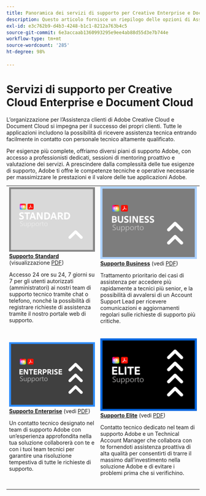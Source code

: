 ```yaml
---
title: Panoramica dei servizi di supporto per Creative Enterprise e Document Cloud
description: Questo articolo fornisce un riepilogo delle opzioni di Assistenza clienti per Adobe Creative Cloud e Document Cloud. Le opzioni disponibili sono Standard, Business, Enterprise ed Elite.
exl-id: e3c762b9-d4b3-4248-b1c1-8212a763b4c5
source-git-commit: 6e3accaab1360993295e9ee4ab88d55d3e7b744e
workflow-type: tm+mt
source-wordcount: '285'
ht-degree: 98%

---
```


# Servizi di supporto per Creative Cloud Enterprise e Document Cloud

L’organizzazione per l’Assistenza clienti di Adobe Creative Cloud e Document Cloud si impegna per il successo dei propri clienti. Tutte le applicazioni includono la possibilità di ricevere assistenza tecnica entrando facilmente in contatto con personale tecnico altamente qualificato.

Per esigenze più complete, offriamo diversi piani di supporto Adobe, con accesso a professionisti dedicati, sessioni di mentoring proattivo e valutazione dei servizi. A prescindere dalla complessità delle tue esigenze di supporto, Adobe ti offre le competenze tecniche e operative necessarie per massimizzare le prestazioni e il valore delle tue applicazioni Adobe.

<table style="table-layout:fixed">
<tr>
  <td>
    <a href="dme-standard.md">
    <img alt="Standard" src="assets/STANDARDSupportThumbnailCC.png"/>
    </a>
    <div>
    <a href="dme-standard.md"><strong>Supporto Standard</strong></a> (visualizzazione <a href="assets/DMeStandardSupportDatasheet_2022.pdf" target="_blank">PDF</a>)
    </div>
    <p>Accesso 24 ore su 24, 7 giorni su 7 per gli utenti autorizzati (amministratori) ai nostri team di supporto tecnico tramite chat o telefono, nonché la possibilità di registrare richieste di assistenza tramite il nostro portale web di supporto. </p>
    <br>
  </td>
  <td>
    <a href="dme-business.md">
      <img alt="Business" src="assets/BusinessSupportThumbnailCC.png">
    </a>
    <div>
    <a href="dme-business.md"><strong>Supporto Business</strong></a> (vedi <a href="assets/DMeBusinessSupportDatasheet_2022.pdf" target="_blank">PDF</a>)
    </div>
    <p>Trattamento prioritario dei casi di assistenza per accedere più rapidamente a tecnici più senior, e la possibilità di avvalersi di un Account Support Lead per ricevere comunicazioni e aggiornamenti regolari sulle richieste di supporto più critiche.</p>
    <br>
  </td>
</tr>
<tr>
  <td>
    <a href="dme-enterprise.md">
    <img alt="Enterprise" src="assets/EnterpriseSupportThumbnailxx.png"/>
    </a>
    <div>
    <a href="dme-enterprise.md"><strong>Supporto Enterprise</strong></a> (vedi <a href="assets/DMeEnterpriseSupportDatasheet_2022.pdf" target="_blank">PDF</a>)
    </div>
    <p>Un contatto tecnico designato nel team di supporto Adobe con un’esperienza approfondita nella tua soluzione collaborerà con te e con i tuoi team tecnici per garantire una risoluzione tempestiva di tutte le richieste di supporto.</p>
    <br>
  </td>
  <td>
    <a href="dme-elite.md">
      <img alt="Elite" src="assets/EliteSupportThumbnailcc.png">
    </a>
    <div>
    <a href="dme-elite.md"><strong>Supporto Elite</strong></a> (vedi <a href="assets/DMeEliteSupportDatasheet_2022.pdf" target="_blank">PDF</a>)
    </div>
    <p>Contatto tecnico dedicato nel team di supporto Adobe e un Technical Account Manager che collabora con te fornendoti assistenza proattiva di alta qualità per consentirti di trarre il massimo dall’investimento nella soluzione Adobe e di evitare i problemi prima che si verifichino.</p>
    <br>
  </td>
</tr>
</table>

